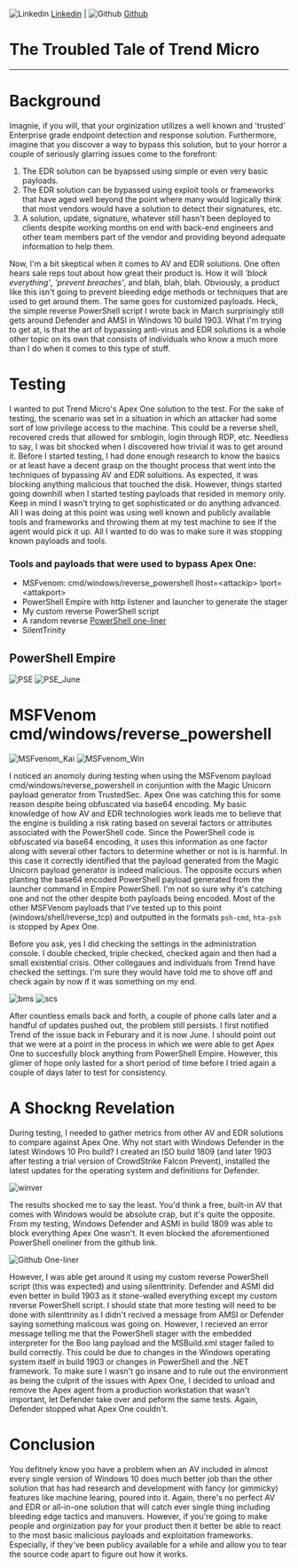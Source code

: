 ![Linkedin](Post%20Images/linkedin.png) [Linkedin](https://www.linkedin.com/in/ryangore/) | ![Github](Post%20Images/github.png) [Github](https://github.com/0v3rride)

# The Troubled Tale of Trend Micro
___________________________________

# Background
Imagnie, if you will, that your orginization utilizes a well known and 'trusted' Enterprise grade endpoint detection and response solution. Furthermore, imagine that you discover a way to bypass this solution, but to your horror a couple of seriously glarring issues come to the forefront: 
1. The EDR solution can be byapssed using simple or even very basic payloads. 
2. The EDR solution can be bypassed using exploit tools or frameworks that have aged well beyond the point where many would logically think that most vendors would have a solution to detect their signatures, etc.
3. A solution, update, signature, whatever still hasn't been deployed to clients despite working months on end with back-end engineers and other team members part of the vendor and providing beyond adequate information to help them.

Now, I'm a bit skeptical when it comes to AV and EDR solutions. One often hears sale reps tout about how great their product is. How it will *'block everything'*, *'prevent breaches'*, and blah, blah, blah. Obviously, a product like this isn't going to prevent bleeding edge methods or techniques that are used to get around them. The same goes for customized payloads. Heck, the simple reverse PowerShell script I wrote back in March surprisingly still gets around Defender and AMSI in Windows 10 build 1903. What I'm trying to get at, is that the art of bypassing anti-virus and EDR solutions is a whole other topic on its own that consists of individuals who know a much more than I do when it comes to this type of stuff. 

# Testing
I wanted to put Trend Micro's Apex One solution to the test. For the sake of testing, the scenario was set in a situation in which an attacker had some sort of low privilege access to the machine. This could be a reverse shell, recovered creds that allowed for smblogin, login through RDP, etc. Needless to say, I was bit shocked when I discovered how trivial it was to get around it. Before I started testing, I had done enough research to know the basics or at least have a decent grasp on the thought process that went into the techniques of bypassing AV and EDR soluitions. As expected, it was blocking anything malicious that touched the disk. However, things started going downhill when I started testing payloads that resided in memory only. Keep in mind I wasn't trying to get sophisticated or do anything advanced. All I was doing at this point was using well known and publicly available tools and frameworks and throwing them at my test machine to see if the agent would pick it up. All I wanted to do was to make sure it was stopping known payloads and tools.

### Tools and payloads that were used to bypass Apex One:
* MSFvenom: cmd/windows/reverse_powershell lhost=\<attackip\> lport=\<attakport\>
* PowerShell Empire with http listener and launcher to generate the stager
* My custom reverse PowerShell script
* A random reverse [PowerShell one-liner](https://gist.github.com/egre55/c058744a4240af6515eb32b2d33fbed3)
* SilentTrinity


## PowerShell Empire
![PSE](Post%20Images/bypass_may8th_2019.jpg)
![PSE_June](Post%20Images/ao_pse.jpg)

# MSFVenom cmd/windows/reverse_powershell
![MSFvenom_Kai](Post%20Images/msfv_rpsh_kali.jpg)
![MSFvenom_Win](Post%20Images/msfv_rpsh_win.jpg)

I noticed an anomoly during testing when using the MSFvenom payload cmd/windows/reverse_powershell in conjuntion with the Magic Unicorn payload generator from TrustedSec. Apex One was catching this for some reason despite being obfuscated via base64 encoding. My basic knowledge of how AV and EDR technologies work leads me to believe that the engine is building a risk rating based on several factors or attributes associated with the PowerShell code. Since the PowerShell code is obfuscated via base64 encoding, it uses this information as one factor along with several other factors to determine whether or not is is harmful. In this case it correctly identified that the payload generated from the Magic Unicorn payload generator is indeed malicious. The opposite occurs when planting the base64 encoded PowerShell payload generated from the launcher command in Empire PowerShell. I'm not so sure why it's catching one and not the other despite both payloads being encoded. Most of the other MSFVenom payloads that I've tested up to this point (windows/shell/reverse_tcp) and outputted in the formats `psh-cmd`, `hta-psh` is stopped by Apex One.

Before you ask, yes I did checking the settings in the administration console. I double checked, triple checked, checked again and then had a small existential crisis. Other collegaues and individuals from Trend have checked the settings. I'm sure they would have told me to shove off and check again by now if it was something on my end. 

![bms](Post%20Images/BMS.PNG)
![scs](Post%20Images/SCS.PNG)

After countless emails back and forth, a couple of phone calls later and a handful of updates pushed out, the problem still persists. I first notified Trend of the issue back in Feburary and it is now June. I should point out that we were at a point in the process in which we were able to get Apex One to succesfully block anything from PowerShell Empire. However, this glimer of hope only lasted for a short period of time before I tried again a couple of days later to test for consistency.

# A Shockng Revelation
During testing, I needed to gather metrics from other AV and EDR solutions to compare against Apex One. Why not start with Windows Defender in the latest Windows 10 Pro build? I created an ISO build 1809 (and later 1903 after testing a trial version of CrowdStrike Falcon Prevent), installed the latest updates for the operating system and definitions for Defender. 

![winver](Post%20Images/winver.PNG)

The results shocked me to say the least. You'd think a free, built-in AV that comes with Windows would be absolute crap, but it's quite the opposite. From my testing, Windows Defender and ASMI in build 1809 was able to block everything Apex One wasn't. It even blocked the aforementioned PowerShell oneliner from the github link. 

![Github One-liner](Post%20Images/amsi_github_oneliner.PNG)

However, I was able get around it using my custom reverse PowerShell script (this was expected) and using silenttrinity. Defender and ASMI did even better in build 1903 as it stone-walled everything except my custom reverse PowerShell script. I should state that more testing will need to be done with silenttrinity as I didn't recived a message from AMSI or Defender saying something malicous was going on. However, I recieved an error message telling me that the PowerShell stager with the embedded interpreter for the Boo lang payload and the MSBuild.xml stager failed to build correctly. This could be due to changes in the Windows operating system itself in build 1903 or changes in PowerShell and the .NET framework. To make sure I wasn't go insane and to rule out the environment as being the culprit of the issues with Apex One, I decided to unload and remove the Apex agent from a production workstation that wasn't important, let Defender take over and peform the same tests. Again, Defender stopped what Apex One couldn't.

# Conclusion
You defitnely know you have a problem when an AV included in almost every single version of Windows 10 does much better job than the other solution that has had research and development with fancy (or gimmicky) features like machine learing, poured into it. Again, there's no perfect AV and EDR or all-in-one solution that will catch ever single thing including bleeding edge tactics and manuvers. However, if you're going to make people and orginization pay for your product then it better be able to react to the most basic malicious payloads and exploitation frameworks. Especially, if they've been publicy available for a while and allow you to tear the source code apart to figure out how it works.
